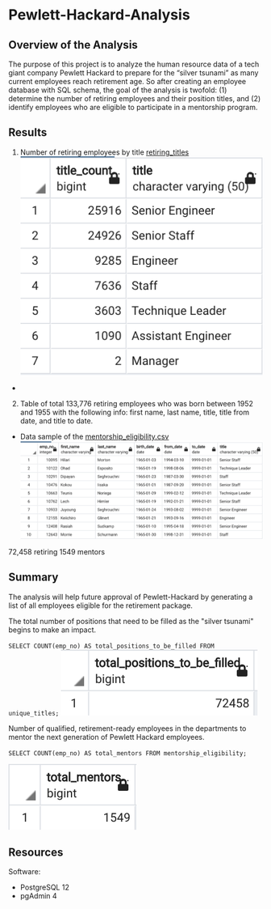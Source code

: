 # Pewlett-Hackard-Analysis

## Overview of the Analysis
The purpose of this project is to analyze the human resource data of a tech giant company Pewlett Hackard to prepare for the “silver tsunami” as many current employees reach retirement age. So after creating an employee database with SQL schema, the goal of the analysis is twofold: (1) determine the number of retiring employees and their position titles, and (2) identify employees who are eligible to participate in a mentorship program. 

## Results
1. Number of retiring employees by title
[retiring_titles](Data/retiring_titles.csv)
![retiring_titles](Data/retiring_titles.png)
*

2. Table of total 133,776 retiring employees who was born between 1952 and 1955 with the following info: first name, last name, title, title from date, and title to date.
* Data sample of the [mentorship_eligibility.csv](Data/mentorship_eligibility.csv)
![Data sample](Data/mentorship_eligibility.png) 

72,458 retiring 
1549 mentors

## Summary
The analysis will help future approval of Pewlett-Hackard by generating a list of all employees eligible for the retirement package.  

The total number of positions that need to be filled as the "silver tsunami" begins to make an impact.

`SELECT COUNT(emp_no) AS total_positions_to_be_filled
FROM unique_titles;`
![positions_to_be_filled](Data/positions_to_be_filled.png)

Number of qualified, retirement-ready employees in the departments to mentor the next generation of Pewlett Hackard employees.

`SELECT COUNT(emp_no) AS total_mentors
FROM mentorship_eligibility;`

![total_mentors](Data/total_mentors.png)

## Resources
Software:
* PostgreSQL 12
* pgAdmin 4
 

